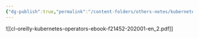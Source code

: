 ```yaml
---
{"dg-publish":true,"permalink":"/content-folders/others-notes/kubernetes/cl-oreilly-kubernetes-operators-ebook-f21452-202001-en-2/","title":"cl-oreilly-kubernetes-operators-ebook-f21452-202001-en_2.pdf"}
---
```



![[cl-oreilly-kubernetes-operators-ebook-f21452-202001-en_2.pdf]]
